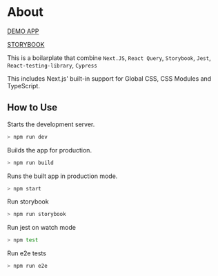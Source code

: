 # About

[DEMO APP](https://next-react-query-chakra.vercel.app/)

[STORYBOOK](https://master--6225fc84dc3979003aefebb4.chromatic.com)

This is a boilarplate that combine `Next.JS`, `React Query`, `Storybook`, `Jest`, `React-testing-library`, `Cypress`


This includes Next.js' built-in support for Global CSS, CSS Modules and TypeScript.

## How to Use

Starts the development server.
```bash
> npm run dev
```

Builds the app for production.
```bash
> npm run build
```

Runs the built app in production mode.
```bash
> npm start
```

Run storybook
```bash
> npm run storybook
```

Run jest on watch mode
```bash
> npm test
```

Run e2e tests
```bash
> npm run e2e
```
